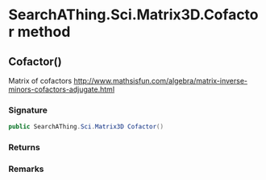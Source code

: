 # SearchAThing.Sci.Matrix3D.Cofactor method
## Cofactor()
Matrix of cofactors
            http://www.mathsisfun.com/algebra/matrix-inverse-minors-cofactors-adjugate.html

### Signature
```csharp
public SearchAThing.Sci.Matrix3D Cofactor()
```
### Returns

### Remarks

